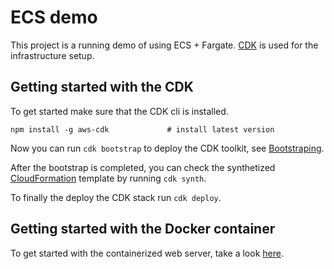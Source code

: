 # ECS demo

This project is a running demo of using ECS + Fargate. [CDK](https://aws.amazon.com/cdk/) is used for the infrastructure setup.

## Getting started with the CDK

To get started make sure that the CDK cli is installed.

```
npm install -g aws-cdk             # install latest version
```


Now you can run `cdk bootstrap` to deploy the CDK toolkit, see [Bootstraping](https://docs.aws.amazon.com/cdk/latest/guide/bootstrapping.html).

After the bootstrap is completed, you can check the synthetized [CloudFormation](https://aws.amazon.com/cloudformation/) template by running `cdk synth`.

To finally the deploy the CDK stack run `cdk deploy`.


## Getting started with the Docker container

To get started with the containerized web server, take a look [here](./server/Readme.md).